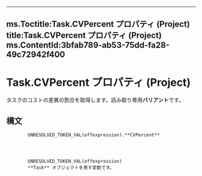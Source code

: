 

---
ms.Toctitle:Task.CVPercent プロパティ (Project)
title:Task.CVPercent プロパティ (Project)
ms.ContentId:3bfab789-ab53-75dd-fa28-49c72942f400
---
# Task.CVPercent プロパティ (Project)




タスクのコストの差異の割合を取得します。読み取り専用**バリアント**です。

## 構文

            UNRESOLVED_TOKEN_VAL(offexpression).**CVPercent**




            UNRESOLVED_TOKEN_VAL(offexpression)
            **Task** オブジェクトを表す変数です。




